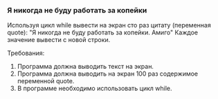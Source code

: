 
### Я никогда не буду работать за копейки

Используя цикл while вывести на экран сто раз цитату (переменная quote):
&quot;Я никогда не буду работать за копейки. Амиго&quot;
Каждое значение вывести с новой строки.


Требования:
1.	Программа должна выводить текст на экран.
2.	Программа должна выводить на экран 100 раз содержимое переменной quote.
3.	В программе необходимо использовать цикл while.


